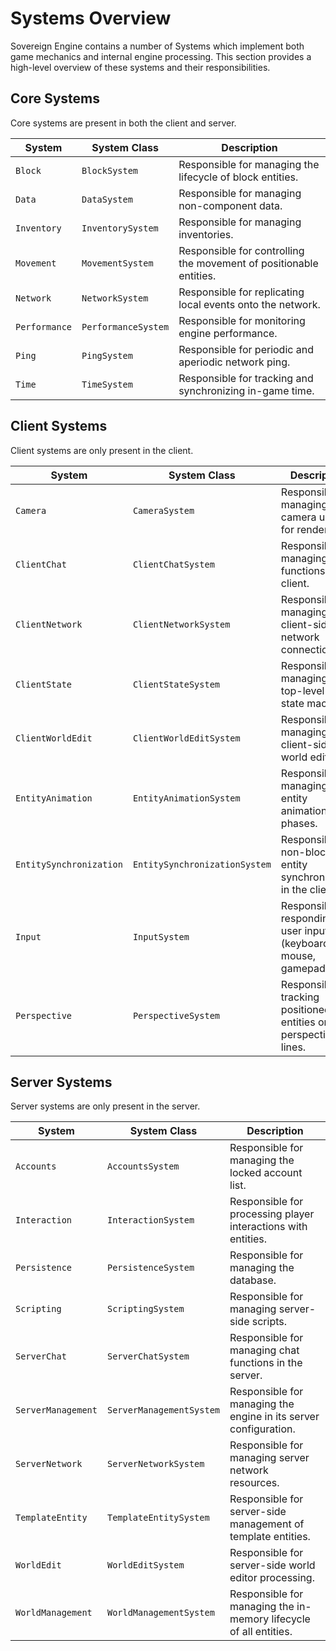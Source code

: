 # Systems Overview

Sovereign Engine contains a number of Systems which implement both game mechanics
and internal engine processing. This section provides a high-level overview of
these systems and their responsibilities.

## Core Systems

Core systems are present in both the client and server.

| System        | System Class        | Description                                                        |
|---------------|---------------------|--------------------------------------------------------------------|
| `Block`       | `BlockSystem`       | Responsible for managing the lifecycle of block entities.          |
| `Data`        | `DataSystem`        | Responsible for managing non-component data.                       |
| `Inventory`   | `InventorySystem`   | Responsible for managing inventories.                              |
| `Movement`    | `MovementSystem`    | Responsible for controlling the movement of positionable entities. |
| `Network`     | `NetworkSystem`     | Responsible for replicating local events onto the network.         |
| `Performance` | `PerformanceSystem` | Responsible for monitoring engine performance.                     |
| `Ping`        | `PingSystem`        | Responsible for periodic and aperiodic network ping.               |
| `Time`        | `TimeSystem`        | Responsible for tracking and synchronizing in-game time.           |

## Client Systems

Client systems are only present in the client.

| System                  | System Class                  | Description                                                               |
|-------------------------|-------------------------------|---------------------------------------------------------------------------|
| `Camera`                | `CameraSystem`                | Responsible for managing the camera used for rendering.                   |
| `ClientChat`            | `ClientChatSystem`            | Responsible for managing chat functions in the client.                    |
| `ClientNetwork`         | `ClientNetworkSystem`         | Responsible for managing the client-side network connection.              |
| `ClientState`           | `ClientStateSystem`           | Responsible for managing the top-level client state machine.              |
| `ClientWorldEdit`       | `ClientWorldEditSystem`       | Responsible for managing the client-side world editor.                    |
| `EntityAnimation`       | `EntityAnimationSystem`       | Responsible for managing entity animation phases.                         |
| `EntitySynchronization` | `EntitySynchronizationSystem` | Responsible for non-block entity synchronization in the client.           |
| `Input`                 | `InputSystem`                 | Responsible for responding to user input (keyboard, mouse, gamepad, etc). |
| `Perspective`           | `PerspectiveSystem`           | Responsible for tracking positioned entities on perspective lines.        |

## Server Systems

Server systems are only present in the server.

| System             | System Class             | Description                                                       |
|--------------------|--------------------------|-------------------------------------------------------------------|
| `Accounts`         | `AccountsSystem`         | Responsible for managing the locked account list.                 |
| `Interaction`      | `InteractionSystem`      | Responsible for processing player interactions with entities.     |
| `Persistence`      | `PersistenceSystem`      | Responsible for managing the database.                            |
| `Scripting`        | `ScriptingSystem`        | Responsible for managing server-side scripts.                     |
| `ServerChat`       | `ServerChatSystem`       | Responsible for managing chat functions in the server.            |
| `ServerManagement` | `ServerManagementSystem` | Responsible for managing the engine in its server configuration.  |
| `ServerNetwork`    | `ServerNetworkSystem`    | Responsible for managing server network resources.                |
| `TemplateEntity`   | `TemplateEntitySystem`   | Responsible for server-side management of template entities.      |
| `WorldEdit`        | `WorldEditSystem`        | Responsible for server-side world editor processing.              |
| `WorldManagement`  | `WorldManagementSystem`  | Responsible for managing the in-memory lifecycle of all entities. |
